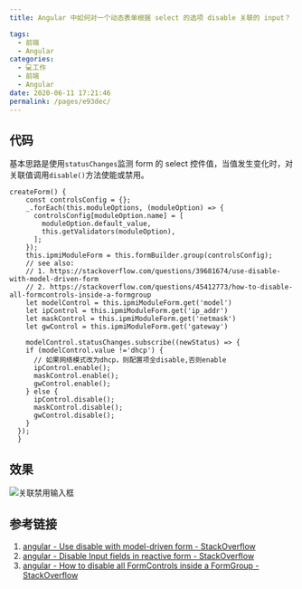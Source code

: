 ```yaml
---
title: Angular 中如何对一个动态表单根据 select 的选项 disable 关联的 input？

tags: 
  - 前端
  - Angular
categories: 
  - 💻工作
  - 前端
  - Angular
date: 2020-06-11 17:21:46
permalink: /pages/e93dec/
---
```

## 代码
基本思路是使用`statusChanges`监测 form 的 select 控件值，当值发生变化时，对关联值调用`disable()`方法使能或禁用。
```plain
createForm() {
    const controlsConfig = {};
    _.forEach(this.moduleOptions, (moduleOption) => {
      controlsConfig[moduleOption.name] = [
        moduleOption.default_value,
        this.getValidators(moduleOption),
      ];
    });
    this.ipmiModuleForm = this.formBuilder.group(controlsConfig);
    // see also:
    // 1. https://stackoverflow.com/questions/39681674/use-disable-with-model-driven-form
    // 2. https://stackoverflow.com/questions/45412773/how-to-disable-all-formcontrols-inside-a-formgroup
    let modelControl = this.ipmiModuleForm.get('model')
    let ipControl = this.ipmiModuleForm.get('ip_addr')
    let maskControl = this.ipmiModuleForm.get('netmask')
    let gwControl = this.ipmiModuleForm.get('gateway')

    modelControl.statusChanges.subscribe((newStatus) => {
    if (modelControl.value !='dhcp') {
      // 如果网络模式改为dhcp，则配置项全disable,否则enable
      ipControl.enable();
      maskControl.enable();
      gwControl.enable();
    } else {
      ipControl.disable();
      maskControl.disable();
      gwControl.disable();
    }
  });
  }
```

## 效果
![关联禁用输入框](https://cdn.jsdelivr.net/gh/masantu/statics/images/form-disable.gif)

## 参考链接
1. [angular - Use disable with model-driven form - StackOverflow](https://stackoverflow.com/questions/39681674/use-disable-with-model-driven-form)
2. [angular - Disable Input fields in reactive form - StackOverflow](https://stackoverflow.com/questions/42840136/disable-input-fields-in-reactive-form)
3. [angular - How to disable all FormControls inside a FormGroup - StackOverflow](https://stackoverflow.com/questions/45412773/how-to-disable-all-formcontrols-inside-a-formgroup)